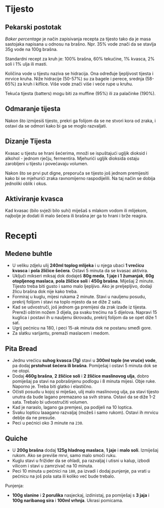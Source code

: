 # Tijesto

## Pekarski postotak

*Baker percentage* je način zapisivanja recepta za tijesto tako da je masa sastojaka napisana u odnosu na brašno. Npr. 35% vode znači da se stavlja 35g vode na 100g brašna.

Standardni recept za kruh je: 100% brašna, 60% tekućine, 1% kvasca, 2% soli i 1% ulja ili masti.

Količina vode u tijestu naziva se hidracija. Ona određuje ljepljivost tijesta i mrvice kruha. Niže hidracije (50-57%) su za bagele i perece, srednja (58-65%) za kruh i kiflice. Više vode znači više i veće rupe u kruhu.

Tekuća tijesta (batters) mogu biti za muffine (95%) ili za palačinke (190%).

## Odmaranje tijesta

Nakon što izmijesiš tijesto, prekri ga folijom da se ne stvori kora od zraka, i ostavi da se odmori kako bi ga se moglo razvaljati.

## Dizanje Tijesta

Kvasac u tijestu se hrani šećerima, množi se ispuštajući ugljik dioksid i alkohol - jednom rječju, fermentira. Mjehurići ugljik dioksida ostaju zarobljeni u tijestu i povećavaju volumen.

Nakon što se prvi put digne, preporuča se tijesto još jednom premijesiti kako bi se mjehurići zraka ravnomijerno raspodijelili. Na taj način se dobija jednoliki oblik i okus.

## Aktiviranje kvasca

Kad kvasac (bilo svježi bilo suhi) miješaš s mlakom vodom ili mlijekom, najbolje je dodati ili malo šećera ili brašna jer ga to hrani i brže reagira.

# Recepti

## Medene buhtle

* U veliku zdjelu ulij **240ml toplog mlijeka** i u njega ubaci **1 vrećicu kvasca** i **pola žličice šećera**. Ostavi 5 minuta da se kvasac aktivira.
* Uključi mikseri miksaj dok dodaješ **80g meda**, **1 jaje i 1 žumanjak**, **60g otopljenog maslaca**, **pola žličice soli** i **450g brašna**. Miješaj 2 minute. Tijesto treba biti gusto i samo malo ljepljivo. Ako je preljepljivo, dodaji žlicu brašna dok nije kako treba.
* Formiraj u kuglu, mijesi rukama 2 minute. Stavi u nauljenu posudu, prekrij folijom i stavi na toplo mjesto da se diže 2 sata.
* Kad se udvostruči, još jednom ga premijesi da zrak izađe iz tijesta. Prereži oštrim nožem 3 dijela, pa svaku trećinu na 5 dijelova. Napravi 15 kuglica i postavi ih u nauljenu škrovadu, prekrij folijom da se opet diže 1 sat.
* Ugrij pećnicu na 180, i peci 15-ak minuta dok ne postanu smeđi gore.
* Za slatku varijantu, premaži maslacem i medom.

## Pita Bread

* Jednu vrećicu **suhog kvasca (7g)** stavi u **300ml tople (ne vruće) vode**, pa dodaj **prstohvat šećera ili brašna**. Pomiješaj i ostavi 5 minuta dok se ne otopi.
* Dodaj **460g brašna**, **2 žličice soli** i **2 žličice maslinovog ulja**, dobro pomiješaj pa stavi na pobrašnjenu podlogu i 8 minuta mijesi. Obje ruke. Naporno je. Treba biti glatko i elastično.
* Očisti posudu u kojoj si miješao, ulij malo maslinovog ulja, pa stavi tijesto unutra da bude lagano premazano sa svih strana. Ostavi da se diže 1-2 sata. Trebalo bi udvostručiti volumen.
* Kad je naraslo, lagano ga premjesi, pa podijeli na 10 loptica.
* Svaku lopticu laaagano razvaljaj (možeš i samo rukom). Ostavi ih mrvicu deblje da ne presuše.
* Peci u pećnici oko 3 minute na `230`.

## Quiche

* U **200g brašna** dodaj **125g hladnog maslaca**, **1 jaje** i **malo soli**. Izmiješaj rukom. Ako se previše mrvi, samo malo smoči ruku.
* Kuglu stavi u frižider da se ohladi, pa razvaljaj i utisni u kalup, izbodi vilicom i stavi u zamrzivač na 10 minuta.
* Peci 10 minuta u pećnici na `180`, pa izvadi i dodaj punjenje, pa vrati u pećnicu na još pola sata ili koliko već bude trebalo.

Punjenja:
* **100g slanine** i **2 porulika** nasjeckaj, izdinistaj, pa pomiješaj s **3 jaja** i **100g naribanog sira** i **100ml vrhnja**. Ukrasi pomicama.
